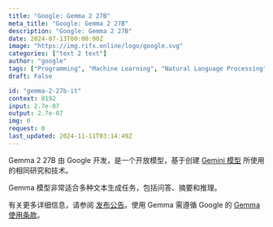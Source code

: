 ```yaml
---
title: "Google: Gemma 2 27B"
meta_title: "Google: Gemma 2 27B"
description: "Google: Gemma 2 27B"
date: 2024-07-13T00:00:00Z
image: "https://img.rifx.online/logo/google.svg"
categories: ["text 2 text"]
author: "google"
tags: ["Programming", "Machine Learning", "Natural Language Processing", "Generative AI", "Chatbots"]
draft: False

id: "gemma-2-27b-it"
context: 8192
input: 2.7e-07
output: 2.7e-07
img: 0
request: 0
last_updated: 2024-11-11T03:14:49Z
---
```


Gemma 2 27B 由 Google 开发，是一个开放模型，基于创建 [Gemini 模型](/models?q=gemini) 所使用的相同研究和技术。

Gemma 模型非常适合多种文本生成任务，包括问答、摘要和推理。

有关更多详细信息，请参阅 [发布公告](https://blog.google/technology/developers/google-gemma-2/)。使用 Gemma 需遵循 Google 的 [Gemma 使用条款](https://ai.google.dev/gemma/terms)。

